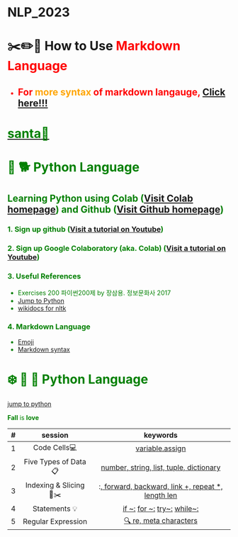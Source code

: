 # NLP_2023


# ✂️✏️📌 **How to Use <font color = 'red'> Markdown Language**
- ## For <font color = 'orange'> more syntax</font> of markdown langauge, [Click here!!!](https://www.markdownguide.org/basic-syntax/)


# **[<font color = 'green'> santa🎅 ](https://santatracker.google.com/intl/ko/)**



# 🌲 🐕 **Python Language**

## **Learning Python** using **Colab** ([Visit Colab homepage](https://colab.research.google.com/?utm_source=scs-index)) and **Github** ([Visit Github homepage](https://github.com/))

### **1. Sign up github** ([Visit a tutorial on Youtube](https://www.youtube.com/watch?v=c-NikCpec7U))
### **2. Sign up Google Colaboratory** (aka. Colab) ([Visit a tutorial on Youtube](https://www.youtube.com/watch?v=2X_EU18OeYM))

### **3. Useful References**
- Exercises 200 파이썬200제 by 장삼용. 정보문화사 2017
- [Jump to Python](https://wikidocs.net/book/1)
- [wikidocs for nltk](https://wikidocs.net/21667)

### **4. Markdown Language**
* [Emoji](https://gist.github.com/rxaviers/7360908)
* [Markdown syntax](https://www.markdownguide.org/basic-syntax/)



# ❄️ 🐶 	🐾  Python Language
[jump to python](https://wikidocs.net/book/1)

**Fall** is **love**

|#|session|keywords|
|:--:|:--:|:--:|
| 1 | Code Cells💻 | [variable.assign](https://github.com/inseoda/NLP_2023/blob/main/1_CodeCells_Basic_.ipynb) |
|2|Five Types of Data📋|[number, string, list, tuple, dictionary](https://github.com/inseoda/NLP_2023/blob/main/2_FiveTypesofData.ipynb)|
|3|Indexing & Slicing 📌✂️	|:[, forward, backward, link +, repeat *, length len](https://github.com/inseoda/NLP_2023/blob/main/3_Indexing_Slicing.ipynb)|
|4|Statements 💡|[if ~:](https://github.com/inseoda/NLP_2023/blob/main/4_1_IfStatement.ipynb) [for ~:](https://github.com/inseoda/NLP_2023/blob/main/4_2_ForStatement.ipynb) [try~:](https://github.com/inseoda/NLP_2023/blob/main/4_3_tryExceptElse_Statement.ipynb) [while~:](https://github.com/inseoda/NLP_2023/blob/main/4_4_WhileStatementwContinueBreak.ipynb)|
|5|	Regular Expression| [🔍	re, meta characters]()|

